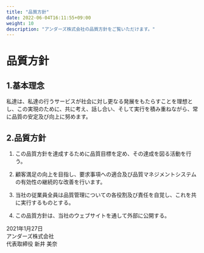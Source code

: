 ```yaml
---
title: "品質方針"
date: 2022-06-04T16:11:55+09:00
weight: 10
description: "アンダーズ株式会社の品質方針をご覧いただけます。"
---
```

# 品質方針

## 1.基本理念

私達は、私達の行うサービスが社会に対し更なる発展をもたらすことを理想とし、この実現のために、共に考え、話し合い、そして実行を積み重ねながら、常に品質の安定及び向上に努めます。

## 2.品質方針

1. この品質方針を達成するために品質目標を定め、その達成を図る活動を行う。

2. 顧客満足の向上を目指し、要求事項への適合及び品質マネジメントシステムの有効性の継続的な改善を行います。

3. 当社の従業員全員は品質管理についての各役割及び責任を自覚し、これを共に実行するものとする。

4. この品質方針は、当社のウェブサイトを通して外部に公開する。


2021年1月27日  
アンダーズ株式会社  
代表取締役 新井 美奈